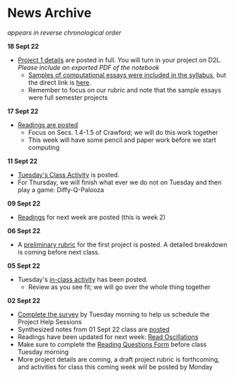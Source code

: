 # News Archive

*appears in reverse chronological order*

**18 Sept 22**
- [Project 1 details](./0_course/projects/project1.md) are posted in full. You will turn in your project on D2L. *Please include an exported PDF of the notebook*
    - [Samples of computational essays were included in the syllabus](https://dannycaballero.info/phy415msu/content/0_course/assessments.html), but the direct link is [here](https://uio-ccse.github.io/computational-essay-showroom/).
    - Remember to focus on our rubric and note that the sample essays were full semester projects

**17 Sept 22**
- [Readings are posted](https://dannycaballero.info/phy415msu/content/2_oscillations/readings-coupled-oscillators.html)
    - Focus on Secs. 1.4-1.5 of Crawford; we will do this work together
    - This week will have some pencil and paper work before we start computing

**11 Sept 22**
- [Tuesday's Class Activity](https://dannycaballero.info/phy415msu/content/2_oscillations/activity-ODE-numerical.html) is posted.
- For Thursday, we will finish what ever we do not on Tuesday and then play a game: Diffy-Q-Palooza

**09 Sept 22**
- [Readings](https://dannycaballero.info/phy415msu/content/2_oscillations/readings-numerical_integration_1d.html) for next week are posted (this is week 2)


**06 Sept 22**
- A [preliminary rubric](./0_course/rubric.md) for the first project is posted. A detailed breakdown is coming before next class.

**05 Sept 22**
- Tuesday's [in-class activity](https://dannycaballero.info/phy415msu/content/2_oscillations/activity-SHO_and_dynamical_systems.html) has been posted.
    - Review as you see fit; we will go over the whole thing together

**02 Sept 22**

- [Complete the survey](https://www.when2meet.com/?16627934-Bt7PQ) by Tuesday morning to help us schedule the Project Help Sessions
- Synthesized notes from 01 Sept 22 class are [posted](./1_modeling/notes-what_is_a_model.md)
- Readings have been updated for next week: [Read Oscillations](./2_oscillations/readings-oscillators.ipynb)
- Make sure to complete the [Reading Questions Form](./0_course/reading_questions.md) before class Tuesday morning
- More project details are coming, a draft project rubric is forthcoming, and activities for class this coming week will be posted by Monday